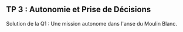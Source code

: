 TP 3 : Autonomie et Prise de Décisions
------------------------------

Solution de la Q1 : Une mission autonome dans l'anse du Moulin Blanc.